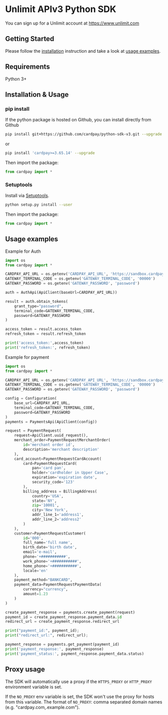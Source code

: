 # Unlimit APIv3 Python SDK

You can sign up for a Unlimit account at https://www.unlimit.com

## Getting Started

Please follow the [installation](#installation) instruction and take a look at [usage examples](tests).


## Requirements

Python 3+

## Installation & Usage
### pip install

If the python package is hosted on Github, you can install directly from Github

```sh
pip install git+https://github.com/cardpay/python-sdk-v3.git --upgrade
```
or

```sh
pip install 'cardpay>=3.65.14' --upgrade
```

Then import the package:
```python
from cardpay import *
```

### Setuptools

Install via [Setuptools](http://pypi.python.org/pypi/setuptools).

```sh
python setup.py install --user
```

Then import the package:
```python
from cardpay import *
```

## Usage examples

Example for Auth
```python
import os
from cardpay import *

CARDPAY_API_URL = os.getenv('CARDPAY_API_URL', 'https://sandbox.cardpay.com')
GATEWAY_TERMINAL_CODE = os.getenv('GATEWAY_TERMINAL_CODE', '00000')
GATEWAY_PASSWORD = os.getenv('GATEWAY_PASSWORD', 'password')

auth = AuthApi(ApiClient(baseUrl=CARDPAY_API_URL))

result = auth.obtain_tokens(
    grant_type="password",
    terminal_code=GATEWAY_TERMINAL_CODE,
    password=GATEWAY_PASSWORD
)

access_token = result.access_token
refresh_token = result.refresh_token

print('access_token:',access_token)
print('refresh_token:', refresh_token)
```

Example for payment
```python
import os
from cardpay import *

CARDPAY_API_URL = os.getenv('CARDPAY_API_URL', 'https://sandbox.cardpay.com')
GATEWAY_TERMINAL_CODE = os.getenv('GATEWAY_TERMINAL_CODE', '00000')
GATEWAY_PASSWORD = os.getenv('GATEWAY_PASSWORD', 'password')

config = Configuration(
    base_url=CARDPAY_API_URL,
    terminal_code=GATEWAY_TERMINAL_CODE,
    password=GATEWAY_PASSWORD
)
payments = PaymentsApi(ApiClient(config))

request = PaymentRequest(
    request=ApiClient.uuid_request(),
    merchant_order=PaymentRequestMerchantOrder(
        id='merchant order id',
        description='merchant description'
    ),
    card_account=PaymentRequestCardAccount(
        card=PaymentRequestCard(
            pan='card pan',
            holder='cardholder in Upper Case',
            expiration='expiration date',
            security_code='123'
        ),
        billing_address = BillingAddress(
            country='USA',
            state='NY',
            zip='10001',
            city='New York',
            addr_line_1='address1',
            addr_line_2='address2'
        )
    ),
    customer=PaymentRequestCustomer(
        id='000',
        full_name='full name',
        birth_date='birth date',
        email='e-mail',
        phone='+###########',
        work_phone='+###########',
        home_phone='+###########',
        locale='en'
    ),
    payment_method="BANKCARD",
    payment_data=PaymentRequestPaymentData(
        currency="currency",
        amount=1.23
    )
)

create_payment_response = payments.create_payment(request)
payment_id = create_payment_response.payment_data.id
redirect_url = create_payment_response.redirect_url

print("payment_id:", payment_id);
print("redirect_url:", redirect_url);

payment_response = payments.get_payment(payment_id)
print('payment_response:', payment_response)
print('payment_status:', payment_response.payment_data.status)
```


## Proxy usage

The SDK will automatically use a proxy if the `HTTPS_PROXY` or `HTTP_PROXY` environment variable is set.

If the `NO_PROXY` env variable is set, the SDK won't use the proxy for hosts from this variable. The format of
`NO_PROXY`: comma separated domain names (e.g. "cardpay.com,.example.com").
